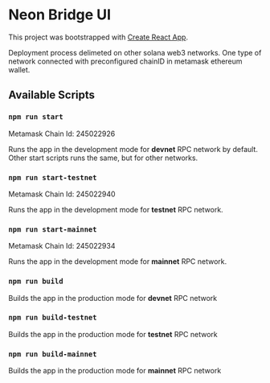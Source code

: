 # Neon Bridge UI

This project was bootstrapped with [Create React App](https://github.com/facebook/create-react-app).

Deployment process delimeted on other solana web3 networks. One type of network connected with preconfigured chainID in metamask ethereum wallet.

## Available Scripts

### `npm run start`
Metamask Chain Id: 245022926

Runs the app in the development mode for **devnet** RPC network by default.
Other start scripts runs the same, but for other networks.


### `npm run start-testnet`
Metamask Chain Id: 245022940

Runs the app in the development mode for **testnet** RPC network.


### `npm run start-mainnet`
Metamask Chain Id: 245022934

Runs the app in the development mode for **mainnet** RPC network.


### `npm run build`

Builds the app in the production mode for **devnet** RPC network


### `npm run build-testnet`

Builds the app in the production mode for **testnet** RPC network


### `npm run build-mainnet`

Builds the app in the production mode for **mainnet** RPC network

